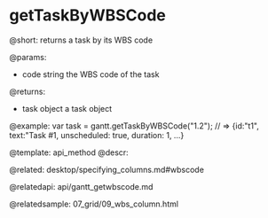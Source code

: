 getTaskByWBSCode
=============

@short:
	returns a task by its WBS code

@params:

- code		string		the WBS code of the task	

@returns:

- task 		object		a task object

@example:
var task = gantt.getTaskByWBSCode("1.2");
// => {id:"t1", text:"Task #1, unscheduled: true, duration: 1, …}

@template:	api_method
@descr:

@related:
desktop/specifying_columns.md#wbscode

@relatedapi:
api/gantt_getwbscode.md

@relatedsample: 07_grid/09_wbs_column.html